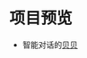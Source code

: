 # 项目预览
* 智能对话的[贝贝](http://htmlpreview.github.io/?https://github.com/BonaparteDawn/html/blob/master/beibei/index.html)
